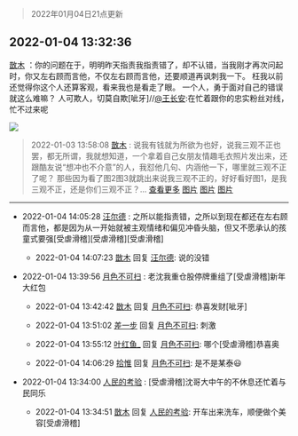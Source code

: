 > 2022年01月04日21点更新
<link rel="stylesheet" href="https://cdn.jsdelivr.net/gh/taotie6/sampleJSON@main/css/photo_show.css">
<meta name="referrer" content="no-referrer" />


 ## 2022-01-04 13:32:36 

 [㪚木](https://www.coolapk.com/feed/32587444?shareKey=MDJlYWVkNjQyODMzNjFkM2UyODg~) ：你的问题在于，明明昨天指责我指责错了，却不认错，当我刚才再次问起时，你又左右顾而言他，不仅左右顾而言他，还要顺道再讽刺我一下。
枉我以前还觉得你这个人还算客观，看来我也是看走了眼。
一个人，勇于面对自己的错误就这么难嘛？
人可欺人<!--break-->，切莫自欺[呲牙]//<a class="feed-link-uname" href="/u/王长安">@王长安</a>:在忙着跟你的忠实粉丝对线，忙不过来呢 

<div class="album">
<img class="img-item" src="http://image.coolapk.com/feed/2022/0104/13/1081091_3a38c360_4545_0178_449@1080x3166.png" />
</div>

> 2022-01-03 13:58:08 
> [㪚木](https://www.coolapk.com/feed/32566664?shareKey=MTliYjE4OGZhODUxNjFkM2UyODg~) : 说我有钱就为所欲为也好，说我三观不正也罢，都无所谓，我就想知道，一个拿着自己女朋友情趣毛衣照片发出来，还跟酷友说“想冲也不介意”的人，我怼他几句、内涵他一下，哪里就三观不正了呢？ 那些因为看了图2图3就跳出来说我三观不正的，好好看好图1，是我三观不正，还是你们三观不正？... <a href="">查看更多</a> 
[图片](http://image.coolapk.com/feed/2022/0103/10/1081091_afa2f42a_5993_8679_647@1080x3690.jpeg)
[图片](http://image.coolapk.com/feed/2022/0103/13/1081091_b0d9435b_9485_9865_213@1080x1447.jpeg)
[图片](http://image.coolapk.com/feed/2022/0103/13/1081091_2b471226_9485_9874_178@1080x1737.png)

 ------- 

- 2022-01-04 14:05:28 [汪尔德](uid=1595236) : 之所以能指责错，之所以到现在都还在左右顾而言他，都是因为从一开始就被主观情绪和偏见冲昏头脑，但又不愿承认的孩童式要强[受虐滑稽][受虐滑稽][受虐滑稽] 

    - 2022-01-04 14:07:23 [㪚木](uid=1081091) 回复 [汪尔德](uid=1595236): 说的没错 

- 2022-01-04 13:39:56 [月色不可扫](uid=3639201) : 老沈我重仓股停牌重组了[受虐滑稽]新年大红包 

    - 2022-01-04 13:42:42 [㪚木](uid=1081091) 回复 [月色不可扫](uid=3639201): 恭喜发财[呲牙] 

    - 2022-01-04 13:51:02 [差一步](uid=1514959) 回复 [月色不可扫](uid=3639201): 刺激 

    - 2022-01-04 13:55:12 [叶红鱼_](uid=728808) 回复 [月色不可扫](uid=3639201): 哪个[受虐滑稽]恭喜奥 

    - 2022-01-04 14:06:29 [拾惟](uid=1326360) 回复 [月色不可扫](uid=3639201): 是不是某泰😃 

- 2022-01-04 13:34:00 [人民的考验](uid=3535328) : [受虐滑稽]沈哥大中午的不休息还忙着与民同乐 

    - 2022-01-04 13:34:51 [㪚木](uid=1081091) 回复 [人民的考验](uid=3535328): 开车出来洗车，顺便做个美容[受虐滑稽] 

